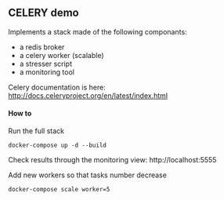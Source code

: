 ## CELERY demo

Implements a stack made of the following componants:
* a redis broker
* a celery worker (scalable)
* a stresser script
* a monitoring tool

Celery documentation is here:
http://docs.celeryproject.org/en/latest/index.html


#### How to

Run the full stack
```
docker-compose up -d --build
```

Check results through the monitoring view:
http://localhost:5555


Add new workers so that tasks number decrease
```
docker-compose scale worker=5
```